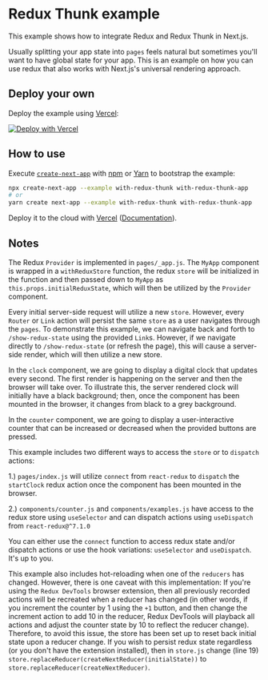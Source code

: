 # Redux Thunk example

This example shows how to integrate Redux and Redux Thunk in Next.js.

Usually splitting your app state into `pages` feels natural but sometimes you'll want to have global state for your app. This is an example on how you can use redux that also works with Next.js's universal rendering approach.

## Deploy your own

Deploy the example using [Vercel](https://vercel.com):

[![Deploy with Vercel](https://vercel.com/button)](https://vercel.com/import/project?template=https://github.com/vercel/next.js/tree/canary/examples/with-redux-thunk)

## How to use

Execute [`create-next-app`](https://github.com/vercel/next.js/tree/canary/packages/create-next-app) with [npm](https://docs.npmjs.com/cli/init) or [Yarn](https://yarnpkg.com/lang/en/docs/cli/create/) to bootstrap the example:

```bash
npx create-next-app --example with-redux-thunk with-redux-thunk-app
# or
yarn create next-app --example with-redux-thunk with-redux-thunk-app
```

Deploy it to the cloud with [Vercel](https://vercel.com/import?filter=next.js&utm_source=github&utm_medium=readme&utm_campaign=next-example) ([Documentation](https://nextjs.org/docs/deployment)).

## Notes

The Redux `Provider` is implemented in `pages/_app.js`. The `MyApp` component is wrapped in a `withReduxStore` function, the redux `store` will be initialized in the function and then passed down to `MyApp` as `this.props.initialReduxState`, which will then be utilized by the `Provider` component.

Every initial server-side request will utilize a new `store`. However, every `Router` or `Link` action will persist the same `store` as a user navigates through the `pages`. To demonstrate this example, we can navigate back and forth to `/show-redux-state` using the provided `Link`s. However, if we navigate directly to `/show-redux-state` (or refresh the page), this will cause a server-side render, which will then utilize a new store.

In the `clock` component, we are going to display a digital clock that updates every second. The first render is happening on the server and then the browser will take over. To illustrate this, the server rendered clock will initially have a black background; then, once the component has been mounted in the browser, it changes from black to a grey background.

In the `counter` component, we are going to display a user-interactive counter that can be increased or decreased when the provided buttons are pressed.

This example includes two different ways to access the `store` or to `dispatch` actions:

1.) `pages/index.js` will utilize `connect` from `react-redux` to `dispatch` the `startClock` redux action once the component has been mounted in the browser.

2.) `components/counter.js` and `components/examples.js` have access to the redux store using `useSelector` and can dispatch actions using `useDispatch` from `react-redux@^7.1.0`

You can either use the `connect` function to access redux state and/or dispatch actions or use the hook variations: `useSelector` and `useDispatch`. It's up to you.

This example also includes hot-reloading when one of the `reducers` has changed. However, there is one caveat with this implementation: If you're using the `Redux DevTools` browser extension, then all previously recorded actions will be recreated when a reducer has changed (in other words, if you increment the counter by 1 using the `+1` button, and then change the increment action to add 10 in the reducer, Redux DevTools will playback all actions and adjust the counter state by 10 to reflect the reducer change). Therefore, to avoid this issue, the store has been set up to reset back initial state upon a reducer change. If you wish to persist redux state regardless (or you don't have the extension installed), then in `store.js` change (line 19) `store.replaceReducer(createNextReducer(initialState))` to `store.replaceReducer(createNextReducer)`.
